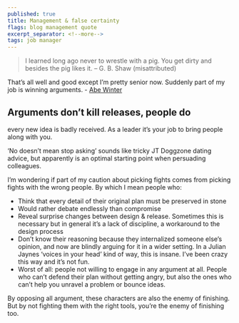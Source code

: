 ```yaml
---
published: true
title: Management & false certainty
flags: blog management quote
excerpt_separator: <!--more-->
tags: job manager
---
```

> I learned long ago never to wrestle with a pig. You get dirty and besides the pig likes it. – G. B. Shaw (misattributed)

That’s all well and good except I’m pretty senior now. Suddenly part of my job is winning arguments. - [Abe Winter](https://abe-winter.github.io/dress/for/the/job/you/want/2018/06/24/certainty.html)

<!--more-->
## Arguments don’t kill releases, people do

every new idea is badly received. As a leader it’s your job to bring people along with you.

‘No doesn’t mean stop asking’ sounds like tricky JT Doggzone dating advice, but apparently is an optimal starting point when persuading colleagues.

I’m wondering if part of my caution about picking fights comes from picking fights with the wrong people. By which I mean people who:

- Think that every detail of their original plan must be preserved in stone
- Would rather debate endlessly than compromise
- Reveal surprise changes between design & release. Sometimes this is necessary but in general it’s a lack of discipline, a workaround to the design process
- Don’t know their reasoning because they internalized someone else’s opinion, and now are blindly arguing for it in a wider setting. In a Julian Jaynes ‘voices in your head’ kind of way, this is insane. I’ve been crazy this way and it’s not fun.
- Worst of all: people not willing to engage in any argument at all. People who can’t defend their plan without getting angry, but also the ones who can’t help you unravel a problem or bounce ideas.

By opposing all argument, these characters are also the enemy of finishing. But by not fighting them with the right tools, you’re the enemy of finishing too.
